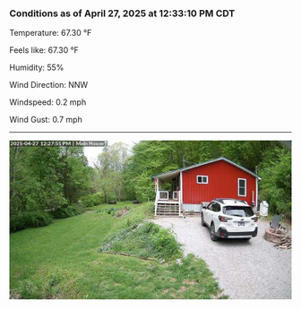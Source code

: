 ### Conditions as of April 27, 2025 at 12:33:10 PM CDT 

Temperature: 67.30 &deg;F

Feels like: 67.30 &deg;F

Humidity: 55%

Wind Direction: NNW

Windspeed: 0.2 mph

Wind Gust: 0.7 mph

---

<img src="./images/latest.jpeg"/>

